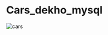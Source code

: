 # Cars_dekho_mysql
![cars](https://github.com/PhoonDerman/Cars_dekho_mysql-Dashboard/assets/84534969/8d9442c9-75ea-41ba-af20-3fd9d506453e)
